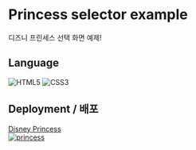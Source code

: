 # Princess selector example

디즈니 프린세스 선택 화면 예제!

## Language
![HTML5](https://img.shields.io/badge/-HTML5-000000?style=flat&logo=html5&color=white) ![CSS3](https://img.shields.io/badge/-CSS-000000?style=flat&logo=css3&color=orange)

## Deployment / 배포
[Disney Princess <br> ![princess](https://user-images.githubusercontent.com/59958929/122672970-4e972900-d209-11eb-8cee-10a48c82a6eb.jpg)](https://lee-ye-ji.github.io/Princess-selector/)
